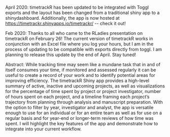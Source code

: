 April 2020: timetrackR has been updated to be integrated with Toggl exports and the layout has been changed from a traditional shiny app to a shinydashboard. Additionally, the app is now hosted at https://timetrackr.shinyapps.io/timetrackr/ -- check it out! 

Feb 2020: Thanks to all who came to the RLadies presentation on timetrackR on February 26! The current version of timetrackR works in conjunction with an Excel file where you log your hours, but I am in the process of updating to be compatible with exports directly from toggl. I am planning to release this update by the end of April. Stay tuned! 

Abstract: While tracking time may seem like a mundane task that in and of itself consumes your time, if monitored and assessed regularly it can be useful to create a record of your work and to identify potential areas for improving efficiency. The timetrackR Shiny app provides a high-level summary of active, inactive and upcoming projects, as well as visualizations for the percentage of time spent by project or project investigator, number of hours spent on each project, and a timeline framing each project’s trajectory from planning through analysis and manuscript preparation. With the option to filter by year, investigator and analyst, the app is versatile enough to use for an individual or for an entire team as well as for use on a regular basis and for year-end or longer-term reviews of how time was spent. I will highlight the key features of the app and demonstrate how to integrate into your current workflow.
